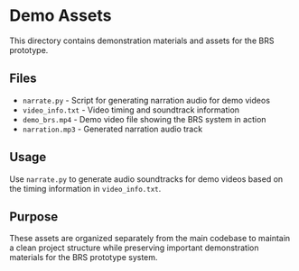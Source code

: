 # Demo Assets

This directory contains demonstration materials and assets for the BRS prototype.

## Files

- `narrate.py` - Script for generating narration audio for demo videos
- `video_info.txt` - Video timing and soundtrack information
- `demo_brs.mp4` - Demo video file showing the BRS system in action
- `narration.mp3` - Generated narration audio track

## Usage

Use `narrate.py` to generate audio soundtracks for demo videos based on the timing information in `video_info.txt`.

## Purpose

These assets are organized separately from the main codebase to maintain a clean project structure while preserving important demonstration materials for the BRS prototype system.

